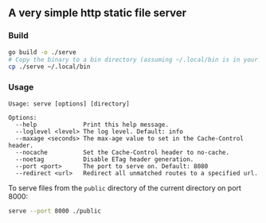 ## A very simple http static file server

### Build
```bash
go build -o ./serve
# Copy the binary to a bin directory (assuming ~/.local/bin is in your PATH)
cp ./serve ~/.local/bin
```

### Usage
```
Usage: serve [options] [directory]

Options:
  --help             Print this help message.
  --loglevel <level> The log level. Default: info
  --maxage <seconds> The max-age value to set in the Cache-Control header.
  --nocache          Set the Cache-Control header to no-cache.
  --noetag           Disable ETag header generation.
  --port <port>      The port to serve on. Default: 8080
  --redirect <url>   Redirect all unmatched routes to a specified url.
```

To serve files from the `public` directory of the current directory on port 8000:
```bash
serve --port 8000 ./public
```